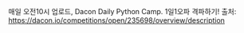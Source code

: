 매일 오전10시 업로드, Dacon Daily Python Camp. 1일1오파 격파하기!
출처: https://dacon.io/competitions/open/235698/overview/description
